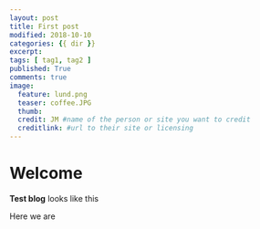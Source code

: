 ```yaml
---
layout: post 
title: First post
modified: 2018-10-10
categories: {{ dir }}
excerpt:
tags: [ tag1, tag2 ]
published: True
comments: true
image:
  feature: lund.png
  teaser: coffee.JPG
  thumb:
  credit: JM #name of the person or site you want to credit
  creditlink: #url to their site or licensing
---
```


# Welcome

**Test blog** looks like this

Here we are